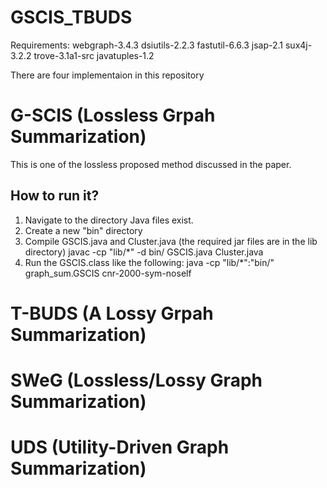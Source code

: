 # GSCIS_TBUDS

Requirements:
webgraph-3.4.3
dsiutils-2.2.3
fastutil-6.6.3
jsap-2.1
sux4j-3.2.2
trove-3.1a1-src
javatuples-1.2


There are four implementaion in this repository

# G-SCIS (Lossless Grpah Summarization)

This is one of the lossless proposed method discussed in the paper. 
## How to run it?
1. Navigate to the directory Java files exist.
2. Create a new "bin" directory
3. Compile GSCIS.java and Cluster.java (the required jar files are in the lib directory)
  javac -cp "lib/*" -d bin/ GSCIS.java Cluster.java
4. Run the GSCIS.class like the following:
  java -cp "lib/*":"bin/" graph_sum.GSCIS cnr-2000-sym-noself



  





# T-BUDS (A Lossy Grpah Summarization)

# SWeG (Lossless/Lossy Graph Summarization)

# UDS (Utility-Driven Graph Summarization)
